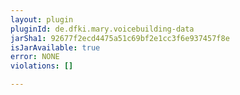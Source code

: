```yaml
---
layout: plugin
pluginId: de.dfki.mary.voicebuilding-data
jarSha1: 92677f2ecd4475a51c69bf2e1cc3f6e937457f8e
isJarAvailable: true
error: NONE
violations: []

---
```

